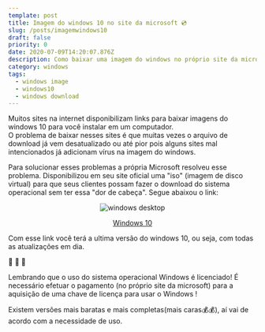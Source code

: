 ```yaml
---
template: post
title: Imagem do windows 10 no site da microsoft 💿
slug: /posts/imagemwindows10
draft: false
priority: 0
date: 2020-07-09T14:20:07.876Z
description: Como baixar uma imagem do windows no próprio site da microsoft
category: windows
tags:
  - windows image
  - windows10
  - windows download
---
```

Muitos sites na internet disponibilizam links para baixar imagens do windows 10 para você instalar em um computador.  
O problema de baixar nesses sites é que muitas vezes o arquivo de download já vem desatualizado ou até pior pois alguns sites mal intencionados já adicionam vírus na imagem do windows.

Para solucionar esses problemas a própria Microsoft resolveu esse problema. Disponibilizou em seu site oficial uma "iso" (imagem de disco virtual) para que seus clientes possam fazer o download do sistema operacional sem ter essa "dor de cabeça".
Segue abaixou o link:
<center>

![windows desktop](/media/windows.jpeg "windows")

[Windows 10](https://www.microsoft.com/pt-br/software-download/windows10ISO)
</center>
Com esse link você terá a ultima versão do windows 10, ou seja, com todas as atualizações em dia.

🚨 🚨 🚨 

Lembrando que o uso do sistema operacional Windows é licenciado! 
É necessário efetuar o pagamento (no próprio site da microsoft) para a aquisição de uma chave de licença para usar o Windows !

Existem versões mais baratas e mais completas(mais caras💰💰), aí vai de acordo com a necessidade de uso.